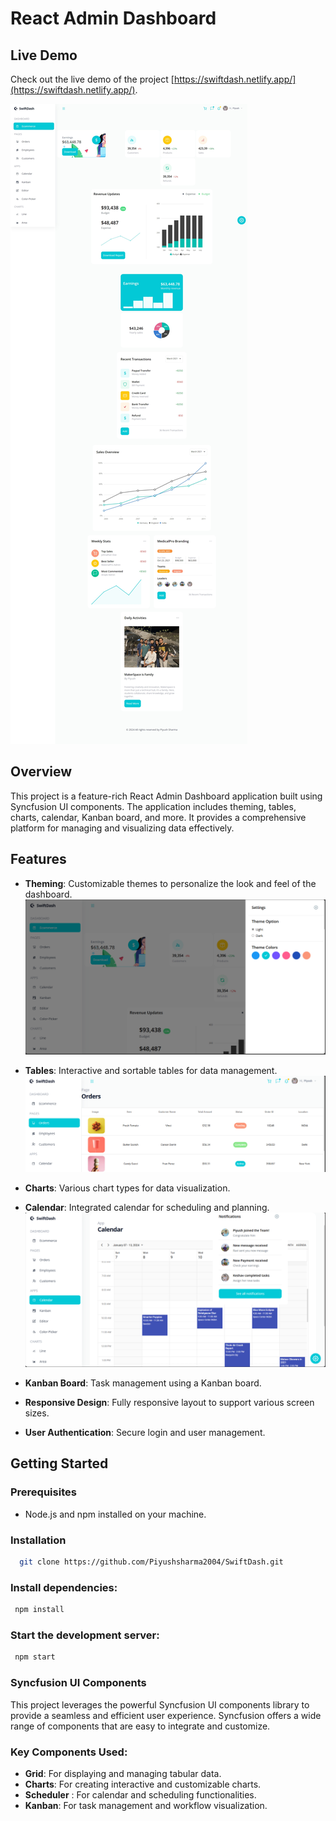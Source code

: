 # React Admin Dashboard
## Live Demo

Check out the live demo of the project [https://swiftdash.netlify.app/](https://swiftdash.netlify.app/).

![Dashboard Preview](swiftdash_preview.jpeg)

## Overview

This project is a feature-rich React Admin Dashboard application built using Syncfusion UI components. The application includes theming, tables, charts, calendar, Kanban board, and more. It provides a comprehensive platform for managing and visualizing data effectively.

## Features

- **Theming**: Customizable themes to personalize the look and feel of the dashboard.
 ![Dashboard Preview](theme.png)
  
- **Tables**: Interactive and sortable tables for data management.
   ![Dashboard Preview](order.png)
- **Charts**: Various chart types for data visualization.
- **Calendar**: Integrated calendar for scheduling and planning.
![Dashboard Preview](calendar.png)
- **Kanban Board**: Task management using a Kanban board.
- **Responsive Design**: Fully responsive layout to support various screen sizes.
- **User Authentication**: Secure login and user management.

## Getting Started

### Prerequisites

- Node.js and npm installed on your machine.

### Installation

 ```sh
   git clone https://github.com/Piyushsharma2004/SwiftDash.git

   ```
   ### Install dependencies:
 ```sh
  npm install

   ```
   ### Start the development server:
   ```sh
    npm start
   ```
### Syncfusion UI Components

This project leverages the powerful Syncfusion UI components library to provide a seamless and efficient user experience. Syncfusion offers a wide range of components that are easy to integrate and customize.

### Key Components Used:
- **Grid**: For displaying and managing tabular data.
- **Charts**: For creating interactive and customizable charts.
- **Scheduler** : For calendar and scheduling functionalities.
- **Kanban**: For task management and workflow visualization.
